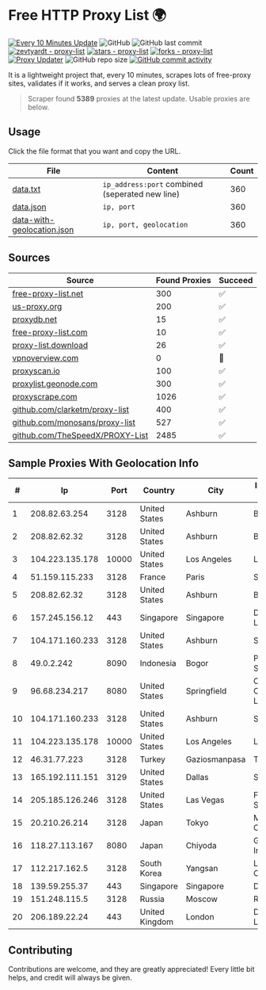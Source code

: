 
# Free HTTP Proxy List 🌍

[![Every 10 Minutes Update](https://github.com/mertguvencli/http-proxy-list/actions/workflows/main.yml/badge.svg?branch=main)](https://github.com/mertguvencli/http-proxy-list/actions/workflows/main.yml)
![GitHub](https://img.shields.io/github/license/mertguvencli/http-proxy-list)
![GitHub last commit](https://img.shields.io/github/last-commit/mertguvencli/http-proxy-list)
[![zevtyardt - proxy-list](https://img.shields.io/static/v1?label=zevtyardt&message=proxy-list&color=blue&logo=github)](https://github.com/zevtyardt/proxy-list "Go to GitHub repo")
[![stars - proxy-list](https://img.shields.io/github/stars/zevtyardt/proxy-list?style=social)](https://github.com/zevtyardt/proxy-list)
[![forks - proxy-list](https://img.shields.io/github/forks/zevtyardt/proxy-list?style=social)](https://github.com/zevtyardt/proxy-list)
[![Proxy Updater](https://github.com/zevtyardt/proxy-list/workflows/Proxy%20Updater/badge.svg)](https://github.com/zevtyardt/proxy-list/actions?query=workflow:"Proxy+Updater")
![GitHub repo size](https://img.shields.io/github/repo-size/zevtyardt/proxy-list)
[![GitHub commit activity](https://img.shields.io/github/commit-activity/m/zevtyardt/proxy-list?logo=commits)](https://github.com/zevtyardt/proxy-list/commits/main)

It is a lightweight project that, every 10 minutes, scrapes lots of free-proxy sites, validates if it works, and serves a clean proxy list.

> Scraper found **5389** proxies at the latest update. Usable proxies are below.

## Usage

Click the file format that you want and copy the URL.

|File|Content|Count|
|----|-------|-----|
|[data.txt](https://raw.githubusercontent.com/mertguvencli/http-proxy-list/main/proxy-list/data.txt)|`ip_address:port` combined (seperated new line)|360|
|[data.json](https://raw.githubusercontent.com/mertguvencli/http-proxy-list/main/proxy-list/data.json)|`ip, port`|360|
|[data-with-geolocation.json](https://raw.githubusercontent.com/mertguvencli/http-proxy-list/main/proxy-list/data-with-geolocation.json)|`ip, port, geolocation`|360|

## Sources

|Source|Found Proxies|Succeed|
|------|-------------|-------|
|[free-proxy-list.net](https://free-proxy-list.net)|300|✅|
|[us-proxy.org](https://www.us-proxy.org)|200|✅|
|[proxydb.net](http://proxydb.net)|15|✅|
|[free-proxy-list.com](https://free-proxy-list.com/?page=&port=&type%5B%5D=http&type%5B%5D=https&up_time=0&search=Search)|10|✅|
|[proxy-list.download](https://www.proxy-list.download/HTTP)|26|✅|
|[vpnoverview.com](https://vpnoverview.com/privacy/anonymous-browsing/free-proxy-servers)|0|🚫|
|[proxyscan.io](https://www.proxyscan.io)|100|✅|
|[proxylist.geonode.com](https://proxylist.geonode.com/api/proxy-list?limit=300&page=1&sort_by=lastChecked&sort_type=desc&protocols=http,https)|300|✅|
|[proxyscrape.com](https://api.proxyscrape.com/v2/?request=displayproxies&protocol=http&timeout=10000&country=all&ssl=all&anonymity=all)|1026|✅|
|[github.com/clarketm/proxy-list](https://raw.githubusercontent.com/clarketm/proxy-list/master/proxy-list-raw.txt)|400|✅|
|[github.com/monosans/proxy-list](https://raw.githubusercontent.com/monosans/proxy-list/main/proxies/http.txt)|527|✅|
|[github.com/TheSpeedX/PROXY-List](https://raw.githubusercontent.com/TheSpeedX/PROXY-List/master/http.txt)|2485|✅|


## Sample Proxies With Geolocation Info

|#|Ip|Port|Country|City|Internet Service Provider|
|-|--|----|-------|----|-------------------------|
|1|208.82.63.254|3128|United States|Ashburn|Bernardi Sounds|
|2|208.82.62.32|3128|United States|Ashburn|Bernardi Sounds|
|3|104.223.135.178|10000|United States|Los Angeles|LayerHost|
|4|51.159.115.233|3128|France|Paris|SCALEWAY|
|5|208.82.62.32|3128|United States|Ashburn|Bernardi Sounds|
|6|157.245.156.12|443|Singapore|Singapore|DigitalOcean, LLC|
|7|104.171.160.233|3128|United States|Ashburn|Sneaker Server|
|8|49.0.2.242|8090|Indonesia|Bogor|PT Usaha Adi Sanggoro|
|9|96.68.234.217|8080|United States|Springfield|Comcast Cable Communications, LLC|
|10|104.171.160.233|3128|United States|Ashburn|Sneaker Server|
|11|104.223.135.178|10000|United States|Los Angeles|LayerHost|
|12|46.31.77.223|3128|Turkey|Gaziosmanpasa|Talha Bogaz|
|13|165.192.111.151|3129|United States|Dallas|SoftLayer|
|14|205.185.126.246|3128|United States|Las Vegas|FranTech Solutions|
|15|20.210.26.214|3128|Japan|Tokyo|Microsoft Corporation|
|16|118.27.113.167|8080|Japan|Chiyoda|GMO Internet, Inc.|
|17|112.217.162.5|3128|South Korea|Yangsan|LG DACOM Corporation|
|18|139.59.255.37|443|Singapore|Singapore|DIGITALOCEAN|
|19|151.248.115.5|3128|Russia|Moscow|Reg.Ru|
|20|206.189.22.24|443|United Kingdom|London|DigitalOcean, LLC|



## Contributing

Contributions are welcome, and they are greatly appreciated! Every
little bit helps, and credit will always be given.

